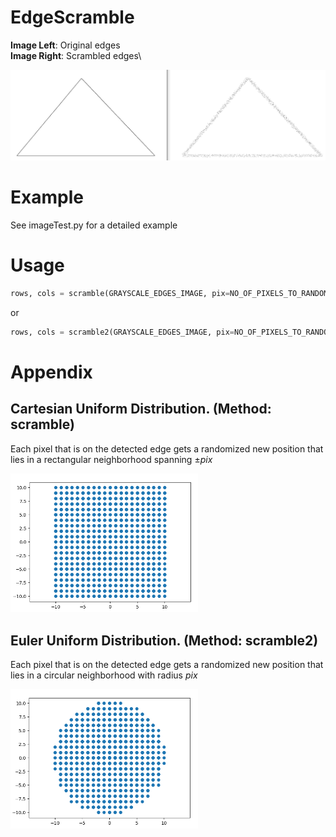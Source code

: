 # EdgeScramble
**Image Left**:  Original edges\
**Image Right**: Scrambled edges\

![Result](https://github.com/pkorrapati/EdgeScramble/raw/main/Result_15px.png)

# Example

See imageTest.py for a detailed example

# Usage
```python
rows, cols = scramble(GRAYSCALE_EDGES_IMAGE, pix=NO_OF_PIXELS_TO_RANDOMIZE_BY)
```

or

```python
rows, cols = scramble2(GRAYSCALE_EDGES_IMAGE, pix=NO_OF_PIXELS_TO_RANDOMIZE_BY)
```

# Appendix
## Cartesian Uniform Distribution. (Method: scramble)
Each pixel that is on the detected edge gets a randomized new position that lies in a rectangular neighborhood spanning &pm;*pix*

<img src="https://github.com/pkorrapati/EdgeScramble/raw/main/scramble_distribution.png" alt="Cartesian Uniform Distribution" style="max-width: 300px !important;">

## Euler Uniform Distribution. (Method: scramble2)
Each pixel that is on the detected edge gets a randomized new position that lies in a circular neighborhood with radius *pix*

<img src="https://github.com/pkorrapati/EdgeScramble/raw/main/scramble2_distribution.png" alt="Euler Uniform Distribution" style="max-width: 300px !important;">

